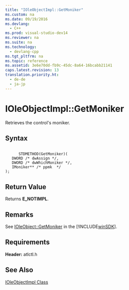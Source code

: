 ```yaml
---
title: "IOleObjectImpl::GetMoniker"
ms.custom: na
ms.date: 09/19/2016
ms.devlang: 
  - C++
ms.prod: visual-studio-dev14
ms.reviewer: na
ms.suite: na
ms.technology: 
  - devlang-cpp
ms.tgt_pltfrm: na
ms.topic: reference
ms.assetid: 3e6e70dd-fb9c-45dc-8a64-16bcabb21141
caps.latest.revision: 13
translation.priority.ht: 
  - de-de
  - ja-jp
---
```

# IOleObjectImpl::GetMoniker
Retrieves the control's moniker.  
  
## Syntax  
  
```  
  
      STDMETHOD(GetMoniker)(  
   DWORD /* dwAssign */,  
   DWORD /* dwWhichMoniker */,  
   IMoniker** /* ppmk  */  
);  
```  
  
## Return Value  
 Returns **E_NOTIMPL**.  
  
## Remarks  
 See [IOleObject::GetMoniker](http://msdn.microsoft.com/library/windows/desktop/ms686576) in the [!INCLUDE[winSDK](../vs140/includes/winSDK_md.md)].  
  
## Requirements  
 **Header:** atlctl.h  
  
## See Also  
 [IOleObjectImpl Class](../vs140/IOleObjectImpl-Class.md)